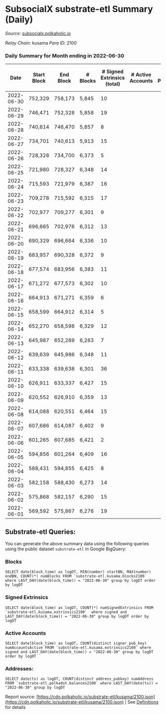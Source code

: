 # SubsocialX substrate-etl Summary (Daily)

_Source_: [subsocialx.polkaholic.io](https://subsocialx.polkaholic.io)

*Relay Chain*: kusama
*Para ID*: 2100



### Daily Summary for Month ending in 2022-06-30


| Date | Start Block | End Block | # Blocks | # Signed Extrinsics (total) | # Active Accounts | # Passive | # New | # Addresses with Balances | # Events | # Transfers | # XCM Transfers In | # XCM Transfers Out |
| ---- | ----------- | --------- | -------- | --------------------------- | ----------------- | --------- | ----- | ------------------------- | -------- | ----------- | ------------------ | ------------------- |
| 2022-06-30 | 752,329 | 758,173 | 5,845  | 10 |  |  |  | 33,747 | 11,722 |   |   |   |
| 2022-06-29 | 746,471 | 752,328 | 5,858  | 19 |  |  |  |  | 11,769 |   |   |   |
| 2022-06-28 | 740,614 | 746,470 | 5,857  | 8 |  |  |  |  | 11,733 |   |   |   |
| 2022-06-27 | 734,701 | 740,613 | 5,913  | 15 |  |  |  |  | 11,865 |   |   |   |
| 2022-06-26 | 728,328 | 734,700 | 6,373  | 5 |  |  |  |  | 12,760 |   |   |   |
| 2022-06-25 | 721,980 | 728,327 | 6,348  | 14 |  |  |  |  | 12,735 |   |   |   |
| 2022-06-24 | 715,593 | 721,979 | 6,387  | 16 |  |  |  |  | 12,830 | 2  |   |   |
| 2022-06-23 | 709,278 | 715,592 | 6,315  | 17 |  |  |  |  | 12,769 | 32  |   |   |
| 2022-06-22 | 702,977 | 709,277 | 6,301  | 9 |  |  |  |  | 12,626 |   |   |   |
| 2022-06-21 | 696,665 | 702,976 | 6,312  | 13 |  |  |  |  | 12,657 |   |   |   |
| 2022-06-20 | 690,329 | 696,664 | 6,336  | 10 |  |  |  |  | 12,702 |   |   |   |
| 2022-06-19 | 683,957 | 690,328 | 6,372  | 9 |  |  |  |  | 12,774 |   |   |   |
| 2022-06-18 | 677,574 | 683,956 | 6,383  | 11 |  |  |  |  | 12,794 |   |   |   |
| 2022-06-17 | 671,272 | 677,573 | 6,302  | 10 |  |  |  |  | 12,632 |   |   |   |
| 2022-06-16 | 664,913 | 671,271 | 6,359  | 6 |  |  |  |  | 12,740 |   |   |   |
| 2022-06-15 | 658,599 | 664,912 | 6,314  | 5 |  |  |  |  | 12,644 |   |   |   |
| 2022-06-14 | 652,270 | 658,598 | 6,329  | 12 |  |  |  |  | 12,685 |   |   |   |
| 2022-06-13 | 645,987 | 652,269 | 6,283  | 7 |  |  |  |  | 12,590 |   |   |   |
| 2022-06-12 | 639,639 | 645,986 | 6,348  | 11 |  |  |  |  | 12,727 |   |   |   |
| 2022-06-11 | 633,338 | 639,638 | 6,301  | 36 |  |  |  |  | 12,716 |   |   |   |
| 2022-06-10 | 626,911 | 633,337 | 6,427  | 15 |  |  |  |  | 12,891 |   |   |   |
| 2022-06-09 | 620,552 | 626,910 | 6,359  | 13 |  |  |  |  | 12,759 |   |   |   |
| 2022-06-08 | 614,088 | 620,551 | 6,464  | 15 |  |  |  |  | 12,967 |   |   |   |
| 2022-06-07 | 607,686 | 614,087 | 6,402  | 9 |  |  |  |  | 12,828 |   |   |   |
| 2022-06-06 | 601,265 | 607,685 | 6,421  | 2 |  |  |  |  | 12,851 |   |   |   |
| 2022-06-05 | 594,856 | 601,264 | 6,409  | 16 |  |  |  |  | 12,860 |   |   |   |
| 2022-06-04 | 588,431 | 594,855 | 6,425  | 8 |  |  |  |  | 12,878 |   |   |   |
| 2022-06-03 | 582,158 | 588,430 | 6,273  | 14 |  |  |  |  | 12,597 |   |   |   |
| 2022-06-02 | 575,868 | 582,157 | 6,290  | 15 |  |  |  |  | 12,626 |   |   |   |
| 2022-06-01 | 569,592 | 575,867 | 6,276  | 19 |  |  |  |  | 12,613 |   |   |   |

## Substrate-etl Queries:
You can generate the above summary data using the following queries using the public dataset `substrate-etl` in Google BigQuery:


### Blocks
```
SELECT date(block_time) as logDT, MIN(number) startBN, MAX(number) endBN, COUNT(*) numBlocks FROM `substrate-etl.kusama.blocks2100`  where LAST_DAY(date(block_time)) = "2022-06-30" group by logDT order by logDT
```


### Signed Extrinsics
```
SELECT date(block_time) as logDT, COUNT(*) numSignedExtrinsics FROM `substrate-etl.kusama.extrinsics2100`  where signed and LAST_DAY(date(block_time)) = "2022-06-30" group by logDT order by logDT
```


### Active Accounts
```
SELECT date(block_time) as logDT, COUNT(distinct signer_pub_key) numAccountsActive FROM `substrate-etl.kusama.extrinsics2100` where signed and LAST_DAY(date(block_time)) = "2022-06-30" group by logDT order by logDT
```


### Addresses:
```
SELECT date(ts) as logDT, COUNT(distinct address_pubkey) numAddress FROM `substrate-etl.polkadot.balances2100` where LAST_DAY(date(ts)) = "2022-06-30" group by logDT
```



Report source: [https://cdn.polkaholic.io/substrate-etl/kusama/2100.json](https://cdn.polkaholic.io/substrate-etl/kusama/2100.json) | See [Definitions](/DEFINITIONS.md) for details
